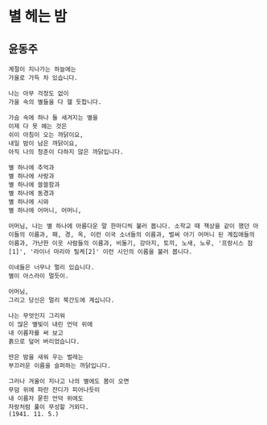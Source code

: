# 별 헤는 밤   
  ## 윤동주   

    계절이 지나가는 하늘에는
    가을로 가득 차 있습니다.

    나는 아무 걱정도 없이
    가을 속의 별들을 다 헬 듯합니다.

    가슴 속에 하나 둘 새겨지는 별을
    이제 다 못 헤는 것은
    쉬이 아침이 오는 까닭이요,
    내일 밤이 남은 까닭이요,
    아직 나의 청춘이 다하지 않은 까닭입니다.

    별 하나에 추억과
    별 하나에 사랑과
    별 하나에 쓸쓸함과
    별 하나에 동경과
    별 하나에 시와
    별 하나에 어머니, 어머니,

    어머님, 나는 별 하나에 아름다운 말 한마디씩 불러 봅니다. 소학교 때 책상을 같이 했던 아이들의 이름과, 패, 경, 옥, 이런 이국 소녀들의 이름과, 벌써 아기 어머니 된 계집애들의 이름과, 가난한 이웃 사람들의 이름과, 비둘기, 강아지, 토끼, 노새, 노루, '프랑시스 잠[1]', '라이너 마리아 릴케[2]' 이런 시인의 이름을 불러 봅니다.

    이네들은 너무나 멀리 있습니다.
    별이 아스라이 멀듯이.

    어머님,
    그리고 당신은 멀리 북간도에 계십니다.

    나는 무엇인지 그리워
    이 많은 별빛이 내린 언덕 위에
    내 이름자를 써 보고
    흙으로 덮어 버리었습니다.

    딴은 밤을 새워 우는 벌레는
    부끄러운 이름을 슬퍼하는 까닭입니다.

    그러나 겨울이 지나고 나의 별에도 봄이 오면
    무덤 위에 파란 잔디가 피어나듯이
    내 이름자 묻힌 언덕 위에도
    자랑처럼 풀이 무성할 거외다.
    (1941. 11. 5.)
